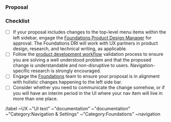 <!-- This template is used for proposing changes to the left sidebar contextual navigation. This could include additions, removals, or general changes to overall hierarchy.-->

### Proposal 

<!-- Use this section to explain the proposed changes, including details around usage and business drivers. -->

### Checklist

- [ ] If your proposal includes changes to the top-level menu items within the left sidebar, engage the [Foundations Product Design Manager](https://about.gitlab.com/handbook/product/categories/#foundations-group) for approval. The Foundations DRI will work with UX partners in product design, research, and technical writing, as applicable.
- [ ] Follow the [product development workflow](https://about.gitlab.com/handbook/product-development-flow/#validation-phase-2-problem-validation) validation process to ensure you are solving a well understood problem and that the proposed change is understandable and non-disruptive to users. Navigation-specific research is strongly encouraged.
- [ ] Engage the [Foundations](https://about.gitlab.com/handbook/product/categories/#foundations-group) team to ensure your proposal is in alignment with holistic changes happening to the left side bar.
- [ ] Consider whether you need to communicate the change somehow, or if you will have an interim period in the UI where your nav item will live in more than one place.

/label ~UX ~"UI text" ~"documentation" ~"documentation" ~"Category:Navigation & Settings" ~"Category:Foundations" ~navigation 
